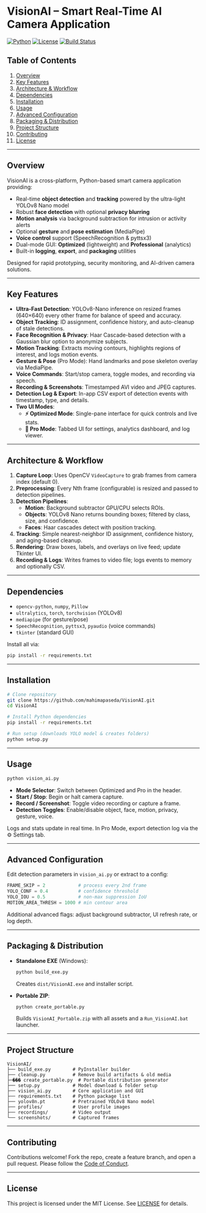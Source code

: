 # VisionAI – Smart Real-Time AI Camera Application

[![Python](https://img.shields.io/badge/Python-3.8%2B-blue)](https://www.python.org/) [![License](https://img.shields.io/badge/License-MIT-yellow.svg)](LICENSE) [![Build Status](https://img.shields.io/badge/Build-PyInstaller-green)](build_exe.py)

## Table of Contents
1. [Overview](#overview)
2. [Key Features](#key-features)
3. [Architecture & Workflow](#architecture--workflow)
4. [Dependencies](#dependencies)
5. [Installation](#installation)
6. [Usage](#usage)
7. [Advanced Configuration](#advanced-configuration)
8. [Packaging & Distribution](#packaging--distribution)
9. [Project Structure](#project-structure)
10. [Contributing](#contributing)
11. [License](#license)

---
## Overview
VisionAI is a cross-platform, Python-based smart camera application providing:

- Real-time **object detection** and **tracking** powered by the ultra-light YOLOv8 Nano model
- Robust **face detection** with optional **privacy blurring**
- **Motion analysis** via background subtraction for intrusion or activity alerts
- Optional **gesture** and **pose estimation** (MediaPipe)
- **Voice control** support (SpeechRecognition & pyttsx3)
- Dual-mode GUI: **Optimized** (lightweight) and **Professional** (analytics)
- Built-in **logging**, **export**, and **packaging** utilities

Designed for rapid prototyping, security monitoring, and AI-driven camera solutions.

---
## Key Features
- **Ultra-Fast Detection**: YOLOv8-Nano inference on resized frames (640×640) every other frame for balance of speed and accuracy.
- **Object Tracking**: ID assignment, confidence history, and auto-cleanup of stale detections.
- **Face Recognition & Privacy**: Haar Cascade-based detection with a Gaussian blur option to anonymize subjects.
- **Motion Tracking**: Extracts moving contours, highlights regions of interest, and logs motion events.
- **Gesture & Pose** (Pro Mode): Hand landmarks and pose skeleton overlay via MediaPipe.
- **Voice Commands**: Start/stop camera, toggle modes, and recording via speech.
- **Recording & Screenshots**: Timestamped AVI video and JPEG captures.
- **Detection Log & Export**: In-app CSV export of detection events with timestamp, type, and details.
- **Two UI Modes**:
  - **⚡ Optimized Mode**: Single-pane interface for quick controls and live stats.
  - **🚀 Pro Mode**: Tabbed UI for settings, analytics dashboard, and log viewer.

---
## Architecture & Workflow
1. **Capture Loop**: Uses OpenCV `VideoCapture` to grab frames from camera index (default 0).
2. **Preprocessing**: Every Nth frame (configurable) is resized and passed to detection pipelines.
3. **Detection Pipelines**:
   - **Motion**: Background subtractor GPU/CPU selects ROIs.
   - **Objects**: YOLOv8 Nano returns bounding boxes; filtered by class, size, and confidence.
   - **Faces**: Haar cascades detect with position tracking.
4. **Tracking**: Simple nearest-neighbor ID assignment, confidence history, and aging-based cleanup.
5. **Rendering**: Draw boxes, labels, and overlays on live feed; update Tkinter UI.
6. **Recording & Logs**: Writes frames to video file; logs events to memory and optionally CSV.

---
## Dependencies
- `opencv-python`, `numpy`, `Pillow`
- `ultralytics`, `torch`, `torchvision` (YOLOv8)
- `mediapipe` (for gesture/pose)
- `SpeechRecognition`, `pyttsx3`, `pyaudio` (voice commands)
- `tkinter` (standard GUI)

Install all via:
```bash
pip install -r requirements.txt
```

---
## Installation
```bash
# Clone repository
git clone https://github.com/mahimapaseda/VisionAI.git
cd VisionAI

# Install Python dependencies
pip install -r requirements.txt

# Run setup (downloads YOLO model & creates folders)
python setup.py
```

---
## Usage
```bash
python vision_ai.py
```

- **Mode Selector**: Switch between Optimized and Pro in the header.
- **Start / Stop**: Begin or halt camera capture.
- **Record / Screenshot**: Toggle video recording or capture a frame.
- **Detection Toggles**: Enable/disable object, face, motion, privacy, gesture, voice.

Logs and stats update in real time. In Pro Mode, export detection log via the ⚙️ Settings tab.

---
## Advanced Configuration
Edit detection parameters in `vision_ai.py` or extract to a config:
```python
FRAME_SKIP = 2            # process every 2nd frame
YOLO_CONF = 0.4           # confidence threshold
YOLO_IOU = 0.5            # non-max suppression IoU
MOTION_AREA_THRESH = 1000 # min contour area
```
Additional advanced flags: adjust background subtractor, UI refresh rate, or log depth.

---
## Packaging & Distribution
- **Standalone EXE** (Windows):
  ```bash
  python build_exe.py
  ```
  Creates `dist/VisionAI.exe` and installer script.

- **Portable ZIP**:
  ```bash
  python create_portable.py
  ```
  Builds `VisionAI_Portable.zip` with all assets and a `Run_VisionAI.bat` launcher.

---
## Project Structure
```
VisionAI/
├── build_exe.py        # PyInstaller builder
├── cleanup.py          # Remove build artifacts & old media
├─��� create_portable.py  # Portable distribution generator
├── setup.py            # Model download & folder setup
├── vision_ai.py        # Core application and GUI
├── requirements.txt    # Python package list
├── yolov8n.pt          # Pretrained YOLOv8 Nano model
├── profiles/           # User profile images
├── recordings/         # Video output
└── screenshots/        # Captured frames
```

---
## Contributing
Contributions welcome! Fork the repo, create a feature branch, and open a pull request. Please follow the [Code of Conduct](CODE_OF_CONDUCT.md).

---
## License
This project is licensed under the MIT License. See [LICENSE](LICENSE) for details.